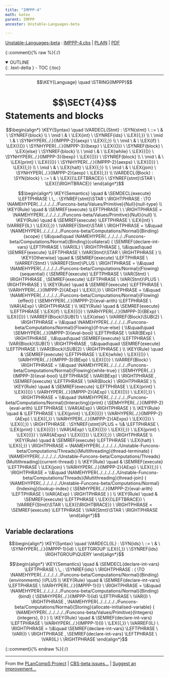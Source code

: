 ```yaml
---
title: "IMPPP-4"
math: katex
parent: IMPPP
ancestor: Unstable-Languages-beta

---
```

[Unstable-Languages-beta] : [IMPPP-4.cbs] \| [PLAIN] \| [PDF]

{::comment}{% raw %}{:/}
<details open markdown="block">
  <summary>
    OUTLINE
  </summary>
  {: .text-delta }
- TOC
{:toc}
</details>


----

$$\KEY{Language} \quad \STRING{IMPPP}$$

# $$\SECT{4}$$ Statements and blocks
           


$$\begin{align*}
  \KEY{Syntax} \quad
    \VARDECL{Stmt} : \SYN{stmt}
      \ ::= \ & \
      \SYNREF{block} \\
      \ \mid \ & \ \LEX{int} \ \SYNREF{ids} \ \LEX{{;}} \\
      \ \mid \ & \ \SYNHYPER{../.}{IMPPP-2}{aexp} \ \LEX{{;}} \\
      \ \mid \ & \ \LEX{if} \ \LEX{{(}} \ \SYNHYPER{../.}{IMPPP-3}{bexp} \ \LEX{{)}} \ \SYNREF{block} \ \LEX{else} \ \SYNREF{block} \\
      \ \mid \ & \ \LEX{while} \ \LEX{{(}} \ \SYNHYPER{../.}{IMPPP-3}{bexp} \ \LEX{{)}} \ \SYNREF{block} \\
      \ \mid \ & \ \LEX{print} \ \LEX{{(}} \ \SYNHYPER{../.}{IMPPP-2}{aexps} \ \LEX{{)}} \ \LEX{{;}} \\
      \ \mid \ & \ \LEX{halt} \ \LEX{{;}} \\
      \ \mid \ & \ \LEX{join} \ \SYNHYPER{../.}{IMPPP-2}{aexp} \ \LEX{{;}}
    \\
    \VARDECL{Block} : \SYN{block}
      \ ::= \ & \
      \LEX{{\LEFTBRACE}} \ \SYNREF{stmt}\STAR \ \LEX{{\RIGHTBRACE}}
\end{align*}$$

$$\begin{align*}
  \KEY{Semantics} \quad
  & \SEMDECL{execute} \LEFTPHRASE \ \_ : \SYNREF{stmt}\STAR \ \RIGHTPHRASE  
    :  \TO \NAMEHYPER{../../../../../Funcons-beta/Values/Primitive}{Null}{null-type} 
\\
  \KEY{Rule} \quad
    & \SEMREF{execute} \LEFTPHRASE \
                             \
                          \RIGHTPHRASE  = 
      \NAMEHYPER{../../../../../Funcons-beta/Values/Primitive}{Null}{null}
\\
  \KEY{Rule} \quad
    & \SEMREF{execute} \LEFTPHRASE \
                            \LEX{int} \ \VARREF{IL} \ \LEX{{;}} \ \VARREF{Stmt}\STAR \
                          \RIGHTPHRASE  = \\&\quad
      \NAMEHYPER{../../../../../Funcons-beta/Computations/Normal}{Binding}{scope}
        ( \\&\quad\quad \NAMEHYPER{../../../../../Funcons-beta/Computations/Normal}{Binding}{collateral}
                (  \SEMREF{declare-int-vars} \LEFTPHRASE \
                                            \VAR{IL} \
                                          \RIGHTPHRASE  ), \\&\quad\quad
               \SEMREF{execute} \LEFTPHRASE \
                                    \VAR{Stmt}\STAR \
                                  \RIGHTPHRASE  )
\\
  \KEY{Otherwise} \quad
    & \SEMREF{execute} \LEFTPHRASE \
                            \VARREF{Stmt} \ \VARREF{Stmt}\PLUS \
                          \RIGHTPHRASE  = \\&\quad
      \NAMEHYPER{../../../../../Funcons-beta/Computations/Normal}{Flowing}{sequential}
        (  \SEMREF{execute} \LEFTPHRASE \
                                    \VAR{Stmt} \
                                  \RIGHTPHRASE , 
               \SEMREF{execute} \LEFTPHRASE \
                                    \VAR{Stmt}\PLUS \
                                  \RIGHTPHRASE  )
\\
  \KEY{Rule} \quad
    & \SEMREF{execute} \LEFTPHRASE \
                            \VARHYPER{../.}{IMPPP-2}{AExp} \ \LEX{{;}} \
                          \RIGHTPHRASE  = \\&\quad
      \NAMEHYPER{../../../../../Funcons-beta/Computations/Normal}{Flowing}{effect}
        (  \SEMHYPER{../.}{IMPPP-2}{eval-arith} \LEFTPHRASE \
                                    \VAR{AExp} \
                                  \RIGHTPHRASE  )
\\
  \KEY{Rule} \quad
    & \SEMREF{execute} \LEFTPHRASE \
                            \LEX{if} \ \LEX{{(}} \ \VARHYPER{../.}{IMPPP-3}{BExp} \ \LEX{{)}} \ \VARREF{Block}\SUB{1} \ \LEX{else} \ \VARREF{Block}\SUB{2} \
                          \RIGHTPHRASE  = \\&\quad
      \NAMEHYPER{../../../../../Funcons-beta/Computations/Normal}{Flowing}{if-true-else}
        ( \\&\quad\quad \SEMHYPER{../.}{IMPPP-3}{eval-bool} \LEFTPHRASE \
                                    \VAR{BExp} \
                                  \RIGHTPHRASE , \\&\quad\quad
               \SEMREF{execute} \LEFTPHRASE \
                                    \VAR{Block}\SUB{1} \
                                  \RIGHTPHRASE , \\&\quad\quad
               \SEMREF{execute} \LEFTPHRASE \
                                    \VAR{Block}\SUB{2} \
                                  \RIGHTPHRASE  )
\\
  \KEY{Rule} \quad
    & \SEMREF{execute} \LEFTPHRASE \
                            \LEX{while} \ \LEX{{(}} \ \VARHYPER{../.}{IMPPP-3}{BExp} \ \LEX{{)}} \ \VARREF{Block} \
                          \RIGHTPHRASE  = \\&\quad
      \NAMEHYPER{../../../../../Funcons-beta/Computations/Normal}{Flowing}{while-true}
        (  \SEMHYPER{../.}{IMPPP-3}{eval-bool} \LEFTPHRASE \
                                    \VAR{BExp} \
                                  \RIGHTPHRASE , 
               \SEMREF{execute} \LEFTPHRASE \
                                    \VAR{Block} \
                                  \RIGHTPHRASE  )
\\
  \KEY{Rule} \quad
    & \SEMREF{execute} \LEFTPHRASE \
                            \LEX{print} \ \LEX{{(}} \ \VARHYPER{../.}{IMPPP-2}{AExp} \ \LEX{{)}} \ \LEX{{;}} \
                          \RIGHTPHRASE  = \\&\quad
      \NAMEHYPER{../../../../../Funcons-beta/Computations/Normal}{Interacting}{print}
        (  \SEMHYPER{../.}{IMPPP-2}{eval-arith} \LEFTPHRASE \
                                    \VAR{AExp} \
                                  \RIGHTPHRASE  )
\\
  \KEY{Rule} \quad
    & \LEFTPHRASE \
        \LEX{print} \ \LEX{{(}} \ \VARHYPER{../.}{IMPPP-2}{AExp} \ \LEX{{,}} \ \VARHYPER{../.}{IMPPP-2}{AExps} \ \LEX{{)}} \ \LEX{{;}} \
      \RIGHTPHRASE : \SYNREF{stmt}\PLUS = \\&
      \LEFTPHRASE \
        \LEX{print} \ \LEX{{(}} \ \VAR{AExp} \ \LEX{{)}} \ \LEX{{;}} \ \LEX{print} \ \LEX{{(}} \ \VAR{AExps} \ \LEX{{)}} \ \LEX{{;}} \
      \RIGHTPHRASE
\\
  \KEY{Rule} \quad
    & \SEMREF{execute} \LEFTPHRASE \
                            \LEX{halt} \ \LEX{{;}} \
                          \RIGHTPHRASE  = 
      \NAMEHYPER{../../../../../Unstable-Funcons-beta/Computations/Threads}{Multithreading}{thread-terminate}
        (  \NAMEHYPER{../../../../../Unstable-Funcons-beta/Computations/Threads}{Multithreading}{current-thread} )
\\
  \KEY{Rule} \quad
    & \SEMREF{execute} \LEFTPHRASE \
                            \LEX{join} \ \VARHYPER{../.}{IMPPP-2}{AExp} \ \LEX{{;}} \
                          \RIGHTPHRASE  = \\&\quad
      \NAMEHYPER{../../../../../Unstable-Funcons-beta/Computations/Threads}{Multithreading}{thread-join}
        (  \NAMEHYPER{../../../../../Unstable-Funcons-beta/Computations/Normal}{Indexing}{lookup-index}
                (  \SEMHYPER{../.}{IMPPP-2}{eval-arith} \LEFTPHRASE \
                                            \VAR{AExp} \
                                          \RIGHTPHRASE  ) )
\\
  \KEY{Rule} \quad
    & \SEMREF{execute} \LEFTPHRASE \
                            \LEX{{\LEFTBRACE}} \ \VARREF{Stmt}\STAR \ \LEX{{\RIGHTBRACE}} \
                          \RIGHTPHRASE  = 
      \SEMREF{execute} \LEFTPHRASE \
                            \VAR{Stmt}\STAR \
                          \RIGHTPHRASE 
\end{align*}$$

## Variable declarations
               


$$\begin{align*}
  \KEY{Syntax} \quad
    \VARDECL{IL} : \SYN{ids}
      \ ::= \ & \
      \SYNHYPER{../.}{IMPPP-1}{id} \ \LEFTGROUP \LEX{{,}} \ \SYNREF{ids} \RIGHTGROUP\QUERY
\end{align*}$$

$$\begin{align*}
  \KEY{Semantics} \quad
  & \SEMDECL{declare-int-vars} \LEFTPHRASE \ \_ : \SYNREF{ids} \ \RIGHTPHRASE  
    : (   \TO \NAMEHYPER{../../../../../Funcons-beta/Computations/Normal}{Binding}{environments} )\PLUS 
\\
  \KEY{Rule} \quad
    & \SEMREF{declare-int-vars} \LEFTPHRASE \
                            \VARHYPER{../.}{IMPPP-1}{I} \
                          \RIGHTPHRASE  = \\&\quad
      \NAMEHYPER{../../../../../Funcons-beta/Computations/Normal}{Binding}{bind}
        (  \SEMHYPER{../.}{IMPPP-1}{id} \LEFTPHRASE \
                                    \VAR{I} \
                                  \RIGHTPHRASE , 
               \NAMEHYPER{../../../../../Funcons-beta/Computations/Normal}{Storing}{allocate-initialised-variable}
                (  \NAMEHYPER{../../../../../Funcons-beta/Values/Primitive}{Integers}{integers}, 
                       0 ) )
\\
  \KEY{Rule} \quad
    & \SEMREF{declare-int-vars} \LEFTPHRASE \
                            \VARHYPER{../.}{IMPPP-1}{I} \ \LEX{{,}} \ \VARREF{IL} \
                          \RIGHTPHRASE  = \\&\quad
      \SEMREF{declare-int-vars} \LEFTPHRASE \
                            \VAR{I} \
                          \RIGHTPHRASE , 
       \SEMREF{declare-int-vars} \LEFTPHRASE \
                            \VAR{IL} \
                          \RIGHTPHRASE 
\end{align*}$$



[Funcons-beta]: /CBS-beta/math/Funcons-beta
  "FUNCONS-BETA"
[Unstable-Funcons-beta]: /CBS-beta/math/Unstable-Funcons-beta
  "UNSTABLE-FUNCONS-BETA"
[Languages-beta]: /CBS-beta/math/Languages-beta
  "LANGUAGES-BETA"
[Unstable-Languages-beta]: /CBS-beta/math/Unstable-Languages-beta
  "UNSTABLE-LANGUAGES-BETA"
[CBS-beta]: /CBS-beta
  "CBS-BETA"
[IMPPP-4.cbs]: https://github.com/plancomps/CBS-beta/blob/master/Unstable-Languages-beta/IMP-Plus-Plus/IMPPP-cbs/IMPPP/IMPPP-4/IMPPP-4.cbs
  "CBS SOURCE FILE ON GITHUB"
[PLAIN]: /CBS-beta/docs/Unstable-Languages-beta/IMP-Plus-Plus/IMPPP-cbs/IMPPP/IMPPP-4
  "CBS SOURCE WEB PAGE"
 [PRETTY]: /CBS-beta/math/Unstable-Languages-beta/IMP-Plus-Plus/IMPPP-cbs/IMPPP/IMPPP-4
  "CBS-KATEX WEB PAGE"
[PDF]: https://github.com/plancomps/CBS-beta/blob/master/Unstable-Languages-beta/IMP-Plus-Plus/IMPPP-cbs/IMPPP/IMPPP-4/IMPPP-4.pdf
  "CBS-LATEX PDF FILE"
[PLanCompS Project]: https://plancomps.github.io
  "PROGRAMMING LANGUAGE COMPONENTS AND SPECIFICATIONS PROJECT HOME PAGE"
{::comment}{% endraw %}{:/}


____

From the [PLanCompS Project] | [CBS-beta issues...] | [Suggest an improvement...]

[CBS-beta issues...]: https://github.com/plancomps/CBS-beta/issues
  "CBS-BETA ISSUE REPORTS ON GITHUB"
[Suggest an improvement...]: mailto:plancomps@gmail.com?Subject=CBS-beta%20-%20comment&Body=Re%3A%20CBS-beta%20specification%20at%20IMPPP/IMPPP-4/IMPPP-4.cbs%0A%0AComment/Query/Issue/Suggestion%3A%0A%0A%0ASignature%3A%0A
  "GENERATE AN EMAIL TEMPLATE"
